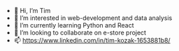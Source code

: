 - 👋 Hi, I’m Tim
- 👀 I’m interested in web-development and data analysis
- 🌱 I’m currently learning Python and React
- 💞️ I’m looking to collaborate on e-store project
- 📫 https://www.linkedin.com/in/tim-kozak-1653881b8/

<!---
TimKozak/TimKozak is a ✨ special ✨ repository because its `README.md` (this file) appears on your GitHub profile.
You can click the Preview link to take a look at your changes.
--->
